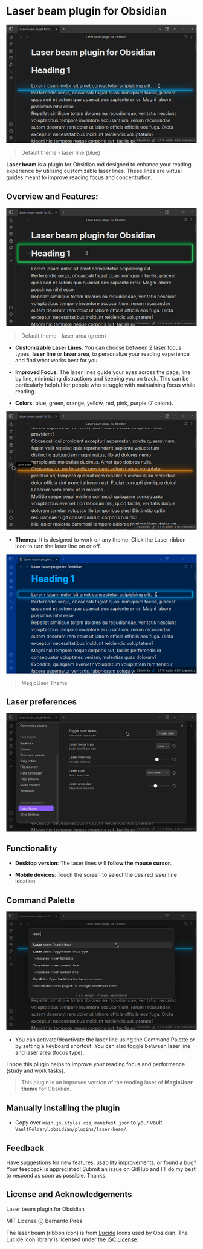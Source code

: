 # Laser beam plugin for Obsidian

![Laser beam plugin](images/laser_beam_01.png)
> Default theme - laser line (blue)

**Laser beam** is a plugin for Obsidian.md designed to enhance your reading experience by utilizing customizable laser lines.  These lines are virtual guides meant to improve reading focus and concentration.

## Overview and Features:

![Laser beam plugin](images/laser_beam_02.png)
> Default theme - laser area (green)

- **Customizable Laser Lines**: You can choose between 2 laser focus types, **laser line** or **laser area**, to personalize your reading experience and find what works best for you.

- **Improved Focus**: The laser lines guide your eyes across the page, line by line, minimizing distractions and keeping you on track. This can be particularly helpful for people who struggle with maintaining focus while reading.

- **Colors**: blue, green, orange, yellow, red, pink, purple (7 colors).

![Laser beam plugin](images/laser_beam_04.png)

- **Themes**: It is designed to work on any theme. Click the Laser ribbon icon to turn the laser line on or off.

![Laser beam plugin](images/laser_beam_03.png)
> MagicUser Theme


## Laser preferences

![Laser beam plugin](images/laser_beam_settings.png)


## Functionality

- **Desktop version**: The laser lines will **follow the mouse cursor**. 

- **Mobile devices**: Touch the screen to select the desired laser line location.


## Command Palette

![Laser beam plugin](images/laser_beam_command_palette.png)

- You can activate/deactivate the laser line using the Command Palette or by setting a keyboard shortcut. You can also toggle between laser line and laser area (focus type).


I hope this plugin helps to improve your reading focus and performance (study and work tasks).

> This plugin is an improved version of the reading laser of **MagicUser theme** for Obsidian.

## Manually installing the plugin

- Copy over `main.js`, `styles.css`, `manifest.json` to your vault `VaultFolder/.obsidian/plugins/laser-beam/`.

## Feedback

Have suggestions for new features, usability improvements, or found a bug? Your feedback is appreciated! Submit an issue on GitHub and I'll do my best to respond as soon as possible. Thanks.

## License and Acknowledgements

Laser beam plugin for Obsidian

MIT License ⓒ Bernardo Pires

The laser beam (ribbon icon) is from [Lucide](https://lucide.dev/) Icons used by Obsidian. The Lucide icon library is licensed under the [ISC License](https://lucide.dev/license).
